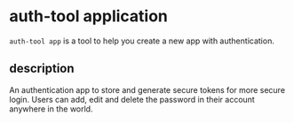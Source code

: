 # auth-tool application 
`auth-tool app` is a tool to help you create a new app with authentication.

## description
An authentication app to store and generate secure tokens for more secure login. Users can add, edit and delete the password in their account anywhere in the world.
